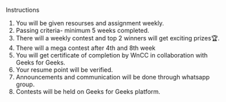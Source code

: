 Instructions 

1. You will be given resourses and assignment weekly.
2. Passing criteria- minimum 5 weeks completed.
3. There will a weekly contest and top 2 winners will get exciting prizes🏆.
4. There will a mega contest after 4th and 8th week
5. You will get certificate of completion by WnCC in collaboration with Geeks for Geeks.
6. Your resume point will be verified.
7. Announcements and communication will be done through whatsapp group.
8. Contests will be held on Geeks for Geeks platform.